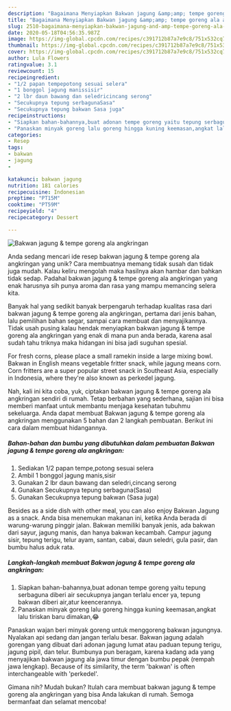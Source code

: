 ```yaml
---
description: "Bagaimana Menyiapkan Bakwan jagung &amp;amp; tempe goreng ala angkringan yang Bisa Manjain Lidah"
title: "Bagaimana Menyiapkan Bakwan jagung &amp;amp; tempe goreng ala angkringan yang Bisa Manjain Lidah"
slug: 2510-bagaimana-menyiapkan-bakwan-jagung-and-amp-tempe-goreng-ala-angkringan-yang-bisa-manjain-lidah
date: 2020-05-18T04:56:35.987Z
image: https://img-global.cpcdn.com/recipes/c391712b87a7e9c8/751x532cq70/bakwan-jagung-tempe-goreng-ala-angkringan-foto-resep-utama.jpg
thumbnail: https://img-global.cpcdn.com/recipes/c391712b87a7e9c8/751x532cq70/bakwan-jagung-tempe-goreng-ala-angkringan-foto-resep-utama.jpg
cover: https://img-global.cpcdn.com/recipes/c391712b87a7e9c8/751x532cq70/bakwan-jagung-tempe-goreng-ala-angkringan-foto-resep-utama.jpg
author: Lula Flowers
ratingvalue: 3.1
reviewcount: 15
recipeingredient:
- "1/2 papan tempepotong sesuai selera"
- "1 bonggol jagung manissisir"
- "2 lbr daun bawang dan seledricincang serong"
- "Secukupnya tepung serbagunaSasa"
- "Secukupnya tepung bakwan Sasa juga"
recipeinstructions:
- "Siapkan bahan-bahannya,buat adonan tempe goreng yaitu tepung serbaguna diberi air secukupnya jangan terlalu encer ya, tepung bakwan diberi air,atur keencerannya."
- "Panaskan minyak goreng lalu goreng hingga kuning keemasan,angkat lalu tiriskan baru dimakan,😂"
categories:
- Resep
tags:
- bakwan
- jagung
- 

katakunci: bakwan jagung  
nutrition: 181 calories
recipecuisine: Indonesian
preptime: "PT15M"
cooktime: "PT59M"
recipeyield: "4"
recipecategory: Dessert

---
```



![Bakwan jagung &amp; tempe goreng ala angkringan](https://img-global.cpcdn.com/recipes/c391712b87a7e9c8/751x532cq70/bakwan-jagung-tempe-goreng-ala-angkringan-foto-resep-utama.jpg)

Anda sedang mencari ide resep bakwan jagung &amp; tempe goreng ala angkringan yang unik? Cara membuatnya memang tidak susah dan tidak juga mudah. Kalau keliru mengolah maka hasilnya akan hambar dan bahkan tidak sedap. Padahal bakwan jagung &amp; tempe goreng ala angkringan yang enak harusnya sih punya aroma dan rasa yang mampu memancing selera kita.

Banyak hal yang sedikit banyak berpengaruh terhadap kualitas rasa dari bakwan jagung &amp; tempe goreng ala angkringan, pertama dari jenis bahan, lalu pemilihan bahan segar, sampai cara membuat dan menyajikannya. Tidak usah pusing kalau hendak menyiapkan bakwan jagung &amp; tempe goreng ala angkringan yang enak di mana pun anda berada, karena asal sudah tahu triknya maka hidangan ini bisa jadi suguhan spesial.

For fresh corns, please place a small ramekin inside a large mixing bowl. Bakwan in English means vegetable fritter snack, while jagung means corn. Corn fritters are a super popular street snack in Southeast Asia, especially in Indonesia, where they&#39;re also known as perkedel jagung.


Nah, kali ini kita coba, yuk, ciptakan bakwan jagung &amp; tempe goreng ala angkringan sendiri di rumah. Tetap berbahan yang sederhana, sajian ini bisa memberi manfaat untuk membantu menjaga kesehatan tubuhmu sekeluarga. Anda dapat membuat Bakwan jagung &amp; tempe goreng ala angkringan menggunakan 5 bahan dan 2 langkah pembuatan. Berikut ini cara dalam membuat hidangannya.

<!--inarticleads1-->

##### Bahan-bahan dan bumbu yang dibutuhkan dalam pembuatan Bakwan jagung &amp; tempe goreng ala angkringan:

1. Sediakan 1/2 papan tempe,potong sesuai selera
1. Ambil 1 bonggol jagung manis,sisir
1. Gunakan 2 lbr daun bawang dan seledri,cincang serong
1. Gunakan Secukupnya tepung serbaguna(Sasa)
1. Gunakan Secukupnya tepung bakwan (Sasa juga)


Besides as a side dish with other meal, you can also enjoy Bakwan Jagung as a snack. Anda bisa menemukan makanan ini, ketika Anda berada di warung-warung pinggir jalan. Bakwan memiliki banyak jenis, ada bakwan dari sayur, jagung manis, dan hanya bakwan kecambah. Campur jagung sisir, tepung terigu, telur ayam, santan, cabai, daun seledri, gula pasir, dan bumbu halus aduk rata. 

<!--inarticleads2-->

##### Langkah-langkah membuat Bakwan jagung &amp; tempe goreng ala angkringan:

1. Siapkan bahan-bahannya,buat adonan tempe goreng yaitu tepung serbaguna diberi air secukupnya jangan terlalu encer ya, tepung bakwan diberi air,atur keencerannya.
1. Panaskan minyak goreng lalu goreng hingga kuning keemasan,angkat lalu tiriskan baru dimakan,😂


Panaskan wajan beri minyak goreng untuk menggoreng bakwan jagungnya. Nyalakan api sedang dan jangan terlalu besar. Bakwan jagung adalah gorengan yang dibuat dari adonan jagung lumat atau paduan tepung terigu, jagung pipil, dan telur. Bumbunya pun beragam, karena kadang ada yang menyajikan bakwan jagung ala jawa timur dengan bumbu pepak (rempah jawa lengkap). Because of its similarity, the term &#39;bakwan&#39; is often interchangeable with &#39;perkedel&#39;. 

Gimana nih? Mudah bukan? Itulah cara membuat bakwan jagung &amp; tempe goreng ala angkringan yang bisa Anda lakukan di rumah. Semoga bermanfaat dan selamat mencoba!
